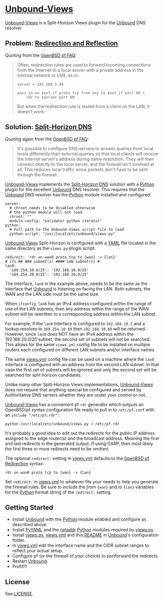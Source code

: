 # [Unbound-Views][]

[Unbound-Views][] is a Split-Horizon Views plugin for the [Unbound][]
DNS resolver.

## Problem: [Redirection and Reflection][Reflection]

Quoting from the [OpenBSD pf FAQ][Reflection]:

> Often, redirection rules are used to forward incoming connections from
> the Internet to a local server with a private address in the internal
> network or LAN, as in:
>
>     server = 192.168.1.40
>
>     pass in on $ext_if proto tcp from any to $ext_if port 80 \
>         rdr-to $server port 80 
>
> But when the redirection rule is tested from a client on the LAN, it
> doesn't work.

## Solution: [Split-Horizon DNS][]

Quoting again from the [OpenBSD pf FAQ][Split-Horizon DNS]:

> It's possible to configure DNS servers to answer queries from local hosts
> differently than external queries so that local clients will receive the
> internal server's address during name resolution. They will then connect
> directly to the local server, and the firewall isn't involved at all.
> This reduces local traffic since packets don't have to be sent through
> the firewall.

[Unbound-Views][] implements the [Split-Horizon DNS][] solution with a
[Python][] plugin for the excellent [Unbound][] DNS resolver. This requires
that the [Unbound][] DNS resolver has the [Python][] module installed and
configured:

	server:
	  # chroot needs to be disabled otherwise
	  # the python module will not load
	  chroot: ""
	  module-config: "validator python iterator"
	python:
	  # Full path to the Unbound-Views script file to load
	  python-script: "/usr/local/etc/unbound/views.py"

[Unbound-Views][] Split-Horizon is configured with a [YAML][] file located
in the same directory as the `views.py` plugin script:

	redirect: 'rdr on wan0 proto tcp to {wan} -> {lan}'
	# ifs ## WAN subnet(s) #### LAN subnet(s) #
	lan0:
	  '169.254.10.0/25': '192.168.10.0/25'
	  '169.254.20.0/25': '192.168.20.0/25'

The interface, `lan0` in the example above, needs to be the same as the
interface that [Unbound][] is listening on facing the LAN. Both subnets,
the WAN and the LAN side must be the same size.

When `ifconfig lan0` has an IPv4 address configured within the range of
one of the LAN subnets, then any address within the range of the WAN
subnet will be rewritten to a corresponding address within the LAN subnet.

For example, if the `lan0` interface is configured to `192.168.10.5` and a
lookup resolves to `169.254.10.69` then `192.168.10.69` will be returned.
However, since `lan0` does NOT have an IPv4 address within the
192.168.20.0/25 subnet, the second set of subnets will not be searched.
This allows for the same `views.yml` config file to be installed on
multiple routers each configured on different LAN subnets and/or interface
names.

The same [views.yml][] config file can be used on a machine where the
`lan0` interface is configured with an address from the second LAN subnet.
In that case the first set of subnets will be ignored and only the second
set will be searched for split horizon candidates.

Unlike many other Split-Horizon Views implementations, [Unbound-Views][]
does not require that anything special be configured and served by
Authoritative DNS servers whether they are under your control or not.

[Unbound-Views][] has a convenient pf `rdr` generator which outputs an
OpenBSD/pf syntax configuration file ready to pull in to `/etc/pf.conf`
with an `include "/etc/pf.rdr"`:

	python /usr/local/etc/unbound/views.py > /etc/pf.rdr

It's probably a good idea to edit out the redirects for the public IP
address assigned to the edge router(s) and the broadcast address.  Meaning
the first and last redirects in the generated output.  If using CARP, then
most likely the first three or more redirects need to be omitted.

The optional `redirect:` setting in [views.yml][] defaults to the
[OpenBSD pf Redirection][Redirection] syntax:

	rdr on wan0 proto tcp to {wan} -> {lan}

Set `redirect:` in [views.yml][] to whatever fits your needs to help you
generate the firewall rules.  Be sure to include the _from_ `{wan}` and
_to_ `{lan}` variables for the [Python][] format string of the `redirect:`
setting.

## Getting Started

* Install [Unbound][] with the [Python][] module enabled and configure as
  described above.
* Install [PyYAML][] and the [netaddr][] [Python][] modules required by
  [views.py][].
* Install [views.py][], [views.yml][] and this [README][] in [Unbound][]'s
  configuration folder.
* In [views.yml][] edit the interface name and the CIDR subnet ranges to
  reflect your actual setup.
* Configure pf (or the firewall of your choice) to portforward the redirects.
* Restart [Unbound][].
* Profit!!!

## License

See [LICENSE](https://GitHub.com/yds/unbound-views/blob/master/LICENSE.md "BSD3CLAUSE").

[Redirection]:http://www.OpenBSD.org/faq/pf/rdr.html "PF: Redirection (Port Forwarding)"
[Reflection]:http://www.OpenBSD.org/faq/pf/rdr.html#reflect "Redirection and Reflection"
[Split-Horizon DNS]:http://www.OpenBSD.org/faq/pf/rdr.html#splitdns "Split-Horizon DNS"
[Unbound]:http://Unbound.net/ "Unbound is a validating, recursive, and caching DNS resolver"
[Python]:https://www.Python.org/ "Python is a great object-oriented, interpreted, and interactive programming language"
[netaddr]:https://PyPi.Python.org/pypi/netaddr "Pythonic manipulation of IPv4, IPv6, CIDR, EUI and MAC network addresses"
[PyYAML]:http://www.PyYAML.org/ "YAML Ain't Markup Language"
[YAML]:http://www.YAML.org/ "YAML Ain't Markup Language"
[README]:https://GitHub.com/yds/unbound-views/blob/master/README.md
[views.py]:https://GitHub.com/yds/unbound-views/blob/master/views.py
[views.yml]:https://GitHub.com/yds/unbound-views/blob/master/views.yml
[Unbound-Views]:https://GitHub.com/yds/unbound-views/ "Split-Horizon Views plugin for the Unbound DNS resolver"
